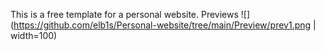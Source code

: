 This is a free template for a personal website.
Previews
![](https://github.com/elb1s/Personal-website/tree/main/Preview/prev1.png | width=100)
